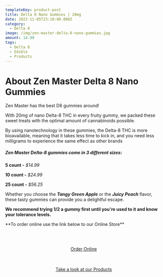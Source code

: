 ```yaml
---
templateKey: product-post
title: Delta 8 Nano Gummies | 20mg
date: 2022-11-05T23:10:00.000Z
category:
  - Delta 8
image: /img/zen-master-delta-8-nano-gummies.jpg
amount: 14.99
tags:
  - Delta 8
  - Edible
  - Products
---
```

# **About Zen Master Delta 8 Nano Gummies**

Zen Master has the best D8 gummies around! 

With 20mg of nano Delta-8 THC in every fruity gummy, we packed these sweet treats with the optimal amount of cannabinoids possible.

By using nanotechnology in these gummies, the Delta-8 THC is more bioavailable, meaning that it takes less time to kick in, and you need less milligrams to experience the same effect as other brands

##### **Zen Master Delta-8 gummies come in 3 different sizes:**

**5 count -** *$14.99*

**10 count -** *$24.99*

**25 count -** *$56.25*

Whether you choose the ***Tangy Green Apple*** or the ***Juicy Peach*** flavor, these tasty gummies can provide you a delightful escape.

**We recommend trying 1/2 a gummy first until you're used to it and know your tolerance levels.**

\*\*To order online use the link below to our Online Store\*\*

<br><br>

<Center><a class="link-view-more-products" target="_blank" href="https://capitalcbd.shop/product/1836-fighters-full-potential-4oz-kratom/">Order Online</a></

<br><br><br>

<Center><a class="link-view-more-products" target="_blank" href="https://capitalamericanshaman.com/products">Take a look at our Products</a></Center>

<br><br>